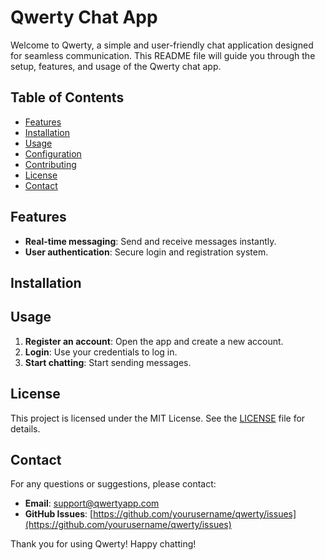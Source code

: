# Qwerty Chat App

Welcome to Qwerty, a simple and user-friendly chat application designed for seamless communication. This README file will guide you through the setup, features, and usage of the Qwerty chat app.

## Table of Contents

- [Features](#features)
- [Installation](#installation)
- [Usage](#usage)
- [Configuration](#configuration)
- [Contributing](#contributing)
- [License](#license)
- [Contact](#contact)

## Features

- **Real-time messaging**: Send and receive messages instantly.
- **User authentication**: Secure login and registration system.

## Installation

## Usage

1. **Register an account**: Open the app and create a new account.
2. **Login**: Use your credentials to log in.
3. **Start chatting**: Start sending messages.

## License

This project is licensed under the MIT License. See the [LICENSE](LICENSE) file for details.

## Contact

For any questions or suggestions, please contact:

- **Email**: support@qwertyapp.com
- **GitHub Issues**: [https://github.com/yourusername/qwerty/issues](https://github.com/yourusername/qwerty/issues)

Thank you for using Qwerty! Happy chatting!
